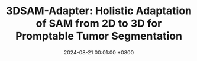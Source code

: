 ---
title:          "3DSAM-Adapter: Holistic Adaptation of SAM from 2D to 3D for Promptable Tumor Segmentation"
date:           2024-08-21 00:01:00 +0800
selected:       true
pub:            "Medical Image Analysis"
# pub_pre:        "Submitted to "
# pub_post:       'Under review.'
# pub_last:       ' <span class="badge badge-pill badge-custom badge-success">Spotlight</span>'
pub_last:       ' <span class="badge badge-pill badge-custom badge-dark">Journal</span>'
pub_date:       "2024"


cover:          assets/images/covers/3dsam.png
authors:
  - Shizhan Gong
  - Yuan Zhong
  - Wenao Ma
  - Jinpeng Li 
  - Zhao Wang 
  - Jingyang Zhang 
  - Pheng-Ann Heng 
  - Qi Dou

links:
  Paper: https://arxiv.org/abs/2306.13465
---